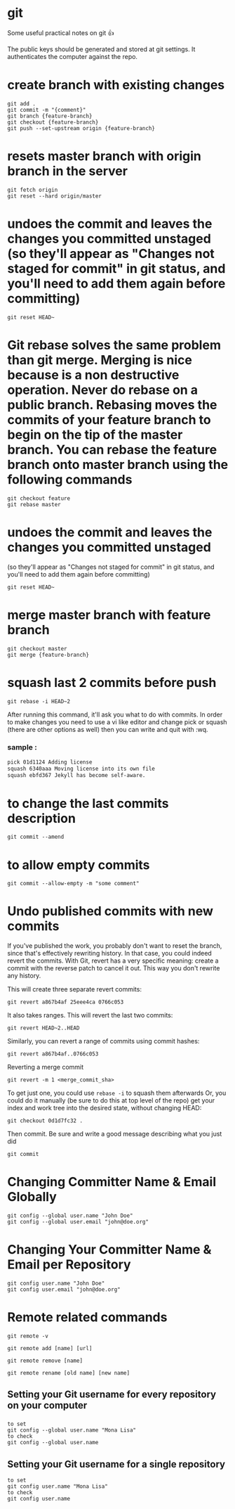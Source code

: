 # git
Some useful practical notes on git :+1:

The public keys should be generated and stored at git settings. 
It authenticates the computer against the repo.

# create branch with existing changes
```
git add .
git commit -m "{comment}"
git branch {feature-branch}
git checkout {feature-branch}
git push --set-upstream origin {feature-branch}
```

# resets master branch with origin branch in the server
```
git fetch origin
git reset --hard origin/master
```
# undoes the commit and leaves the changes you committed unstaged (so they'll appear as "Changes not staged for commit" in git status, and you'll need to add them again before committing)
```
git reset HEAD~
```

# Git rebase solves the same problem than git merge. Merging is nice because is a non destructive operation. Never do rebase on a public branch. Rebasing moves the commits of your feature branch to begin on the tip of the master branch. You can rebase the feature branch onto master branch using the following commands
```
git checkout feature
git rebase master
```

# undoes the commit and leaves the changes you committed unstaged 
(so they'll appear as "Changes not staged for commit" in git status, and you'll need to add them again before committing)
```
git reset HEAD~
```

# merge master branch with feature branch
```
git checkout master
git merge {feature-branch}
```

# squash last 2 commits before push
```
git rebase -i HEAD~2
```
After running this command, it'll ask you what to do with commits. In order to make changes you need to use a vi like editor and change pick or squash (there are other options as well) then you can write and quit with :wq.  

### sample : 
``` bash
pick 01d1124 Adding license
squash 6340aaa Moving license into its own file
squash ebfd367 Jekyll has become self-aware.
```

# to change the last commits description
```
git commit --amend
```

# to allow empty commits
```
git commit --allow-empty -m "some comment"
```


# Undo published commits with new commits

If you've published the work, you probably don't want to reset the branch, since that's effectively rewriting history. In that case, you could indeed revert the commits. With Git, revert has a very specific meaning: create a commit with the reverse patch to cancel it out. This way you don't rewrite any history.

This will create three separate revert commits:
```
git revert a867b4af 25eee4ca 0766c053
```

It also takes ranges. This will revert the last two commits:
```
git revert HEAD~2..HEAD
```

Similarly, you can revert a range of commits using commit hashes:
```
git revert a867b4af..0766c053 
```

Reverting a merge commit
```
git revert -m 1 <merge_commit_sha>
```

To get just one, you could use `rebase -i` to squash them afterwards
Or, you could do it manually (be sure to do this at top level of the repo)
get your index and work tree into the desired state, without changing HEAD:
```
git checkout 0d1d7fc32 .
```

Then commit. Be sure and write a good message describing what you just did
```
git commit
```
# Changing Committer Name & Email Globally 

```
git config --global user.name "John Doe"
git config --global user.email "john@doe.org"
```
# Changing Your Committer Name & Email per Repository

```
git config user.name "John Doe"
git config user.email "john@doe.org"
```

# Remote related commands
```
git remote -v
```

```
git remote add [name] [url]
```

```
git remote remove [name]
```

```
git remote rename [old name] [new name]
```
## Setting your Git username for every repository on your computer
### 
```
to set
git config --global user.name "Mona Lisa"
to check
git config --global user.name
```
## Setting your Git username for a single repository
```
to set
git config user.name "Mona Lisa"
to check
git config user.name
```
### 

